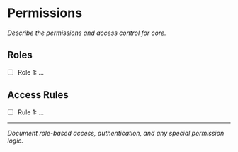 # Permissions

_Describe the permissions and access control for core._

## Roles
- [ ] Role 1: ...

## Access Rules
- [ ] Rule 1: ...

---

_Document role-based access, authentication, and any special permission logic._
